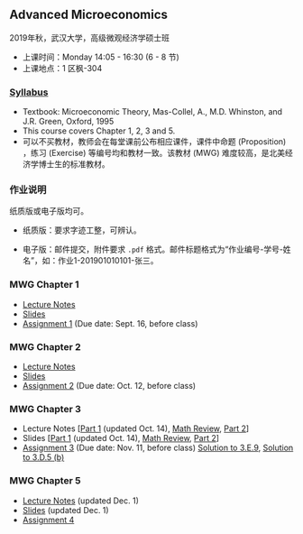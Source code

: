 ## Advanced Microeconomics

2019年秋，武汉大学，高级微观经济学硕士班

- 上课时间：Monday 14:05 - 16:30 (6 - 8 节)
- 上课地点：1 区枫-304

### [Syllabus](sherryecon.github.io/pdf/micro_syllabus.pdf)
- Textbook: Microeconomic Theory, Mas-Collel, A., M.D. Whinston, and J.R. Green, Oxford, 1995
- This course covers Chapter 1, 2, 3 and 5. 
- 可以不买教材，教师会在每堂课前公布相应课件，课件中命题 (Proposition) ，练习 (Exercise) 等编号均和教材一致。该教材 (MWG) 难度较高，是北美经济学博士生的标准教材。

### 作业说明

纸质版或电子版均可。

- 纸质版：要求字迹工整，可辨认。

- 电子版：邮件提交，附件要求 `.pdf` 格式。邮件标题格式为“作业编号-学号-姓名”，如：作业1-201901010101-张三。

### MWG Chapter 1
- [Lecture Notes](sherryecon.github.io/pdf/mwgch1.pdf)
- [Slides](sherryecon.github.io/pdf/mwgch1_slides.pdf) 
- [Assignment 1](sherryecon.github.io/pdf/micro_hw1.pdf) (Due date: Sept. 16, before class)

### MWG Chapter 2
- [Lecture Notes](sherryecon.github.io/pdf/mwgch2.pdf)
- [Slides](sherryecon.github.io/pdf/mwgch2_slides.pdf) 
- [Assignment 2](sherryecon.github.io/pdf/micro_hw2.pdf) (Due date: Oct. 12, before class)

### MWG Chapter 3
- Lecture Notes \[[Part 1](sherryecon.github.io/pdf/mwgch3_part1.pdf) (updated Oct. 14), [Math Review](sherryecon.github.io/pdf/MathReview_MaximizationProblem.pdf), [Part 2](sherryecon.github.io/pdf/mwgch3_part2.pdf)\]
- Slides \[[Part 1](sherryecon.github.io/pdf/mwgch3_slides_part1.pdf) (updated Oct. 14), [Math Review](sherryecon.github.io/pdf/MathReview_MaximizationProblem_slides.pdf), [Part 2](sherryecon.github.io/pdf/mwgch3_slides_part2.pdf)\]
- [Assignment 3](sherryecon.github.io/pdf/micro_hw3.pdf) (Due date: Nov. 11, before class) [Solution to 3.E.9](sherryecon.github.io/pdf/micro_hw3_3.E.9.pdf), [Solution to 3.D.5 (b)](sherryecon.github.io/pdf/micro_hw3_3.D.5_b.pdf)

### MWG Chapter 5
- [Lecture Notes](sherryecon.github.io/pdf/mwgch5.pdf) (updated Dec. 1)
- [Slides](sherryecon.github.io/pdf/mwgch5_slides.pdf) (updated Dec. 1)
- [Assignment 4](sherryecon.github.io/pdf/micro_hw4.pdf) 

